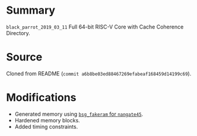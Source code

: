 # Summary

`black_parrot_2019_03_11` Full 64-bit RISC-V Core with Cache Coherence Directory.

# Source

Cloned from README (`commit a6b8be03ed88467269efabeaf168459d14199c69`).

# Modifications

- Generated memory using [`bsg_fakeram` for `nangate45`](https://github.com/bespoke-silicon-group/bsg_fakeram).
- Hardened memory blocks.
- Added timing constraints.
